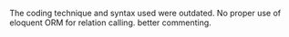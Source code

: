 The coding technique and syntax used were outdated.
No proper use of eloquent ORM for relation calling.
better commenting.
